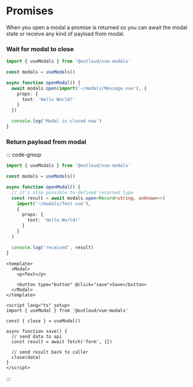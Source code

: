 # Promises
When you open a modal a promise is returned so you can await the modal state or receive any kind of payload from modal.

### Wait for modal to close

```ts
import { useModals } from '@outloud/vue-modals'

const modals = useModals()

async function openModal() {
  await modals.open(import('~/modals/Message.vue'), {
    props: {
      text: 'Hello World!'
    }
  })

  console.log('Modal is closed now')
}
```

### Return payload from modal
::: code-group
```ts [page.vue]
import { useModals } from '@outloud/vue-modals'

const modals = useModals()

async function openModal() {
  // it's also possible to defined returned type
  const result = await modals.open<Record<string, unknown>>(
    import('~/modals/Test.vue'),
    {
      props: {
        text: 'Hello World!'
      }
    }
  )

  console.log('received', result)
}
```

```vue [modals/Test.vue]
<template>
  <Modal>
    <p>Text</p>

    <button type="button" @click="save">Save</button>
  </Modal>
</template>

<script lang="ts" setup>
import { useModal } from '@outloud/vue-modals'

const { close } = useModal()

async function save() {
  // send data to api
  const result = await fetch('form', {})

  // send result back to caller
  close(data)
}
</script>
```
:::
